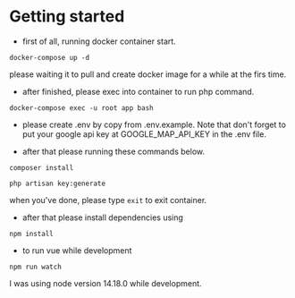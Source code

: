 # Getting started

- first of all, running docker container start.

`docker-compose up -d`

please waiting it to pull and create docker image for a while at the firs time.

- after finished, please exec into container to run php command.

`docker-compose exec -u root app bash`

- please create .env by copy from .env.example.
Note that don't forget to put your google api key at GOOGLE_MAP_API_KEY in the .env file. 

- after that please running these commands below.

`
composer install
`

`
php artisan key:generate
`

when you've done, please type `exit` to exit container.

- after that please install dependencies using

`npm install`

- to run vue while development

`npm run watch`


I was using node version 14.18.0 while development.
